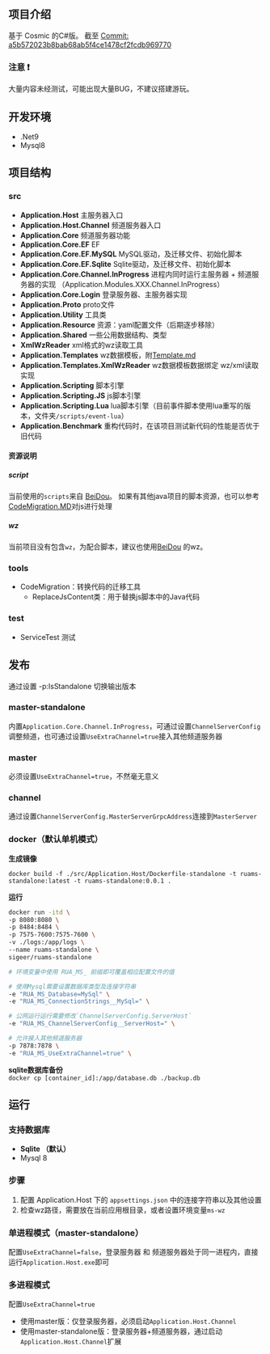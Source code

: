 
## 项目介绍

基于 Cosmic 的C#版。
截至 [Commit: a5b572023b8bab68ab5f4ce1478cf2fcdb969770](https://github.com/P0nk/Cosmic/commit/a5b572023b8bab68ab5f4ce1478cf2fcdb969770)


### 注意 ❗

大量内容未经测试，可能出现大量BUG，不建议搭建游玩。

## 开发环境

- .Net9
- Mysql8

## 项目结构

### src

- **Application.Host** 主服务器入口
- **Application.Host.Channel** 频道服务器入口
- **Application.Core** 频道服务器功能
- **Application.Core.EF** EF
- **Application.Core.EF.MySQL** MySQL驱动，及迁移文件、初始化脚本
- **Application.Core.EF.Sqlite** Sqlite驱动，及迁移文件、初始化脚本
- **Application.Core.Channel.InProgress** 进程内同时运行主服务器 + 频道服务器的实现 （Application.Modules.XXX.Channel.InProgress）
- **Application.Core.Login** 登录服务器、主服务器实现
- **Application.Proto** proto文件
- **Application.Utility** 工具类
- **Application.Resource** 资源：yaml配置文件（后期逐步移除）
- **Application.Shared** 一些公用数据结构、类型
- **XmlWzReader** xml格式的wz读取工具
- **Application.Templates** wz数据模板，附[Template.md](https://github.com/sigeer/RuaMS/blob/master/src/Application.Templates/Template.md)
- **Application.Templates.XmlWzReader** wz数据模板数据绑定 wz/xml读取实现
- **Application.Scripting** 脚本引擎
- **Application.Scripting.JS** js脚本引擎
- **Application.Scripting.Lua** lua脚本引擎（目前事件脚本使用lua重写的版本，文件夹`/scripts/event-lua`）
- **Application.Benchmark** 重构代码时，在该项目测试新代码的性能是否优于旧代码

#### 资源说明

##### script

当前使用的`scripts`来自 [BeiDou](https://github.com/BeiDouMS/BeiDou-Server)。
如果有其他java项目的脚本资源，也可以参考[CodeMigration.MD](https://github.com/sigeer/RuaMS/blob/master/docs/CodeMigration.MD#js)对js进行处理

##### wz

当前项目没有包含`wz`，为配合脚本，建议也使用[BeiDou](https://github.com/BeiDouMS/BeiDou-Server) 的wz。

### tools

- CodeMigration：转换代码的迁移工具
	- ReplaceJsContent类：用于替换js脚本中的Java代码

### test

- ServiceTest 测试

## 发布

通过设置 -p:IsStandalone 切换输出版本

### master-standalone

内置`Application.Core.Channel.InProgress`，可通过设置`ChannelServerConfig`调整频道，也可通过设置`UseExtraChannel=true`接入其他频道服务器

### master

必须设置`UseExtraChannel=true`，不然毫无意义

### channel

通过设置`ChannelServerConfig.MasterServerGrpcAddress`连接到`MasterServer`

### docker（默认单机模式）

**生成镜像**

`docker build -f ./src/Application.Host/Dockerfile-standalone -t ruams-standalone:latest -t ruams-standalone:0.0.1 .`

**运行**

```bash
docker run -itd \
-p 8080:8080 \
-p 8484:8484 \
-p 7575-7600:7575-7600 \
-v ./logs:/app/logs \
--name ruams-standalone \
sigeer/ruams-standalone

# 环境变量中使用 RUA_MS_ 前缀即可覆盖相应配置文件的值

# 使用Mysql需要设置数据库类型及连接字符串
-e "RUA_MS_Database=MySql" \
-e "RUA_MS_ConnectionStrings__MySql=" \

# 公网运行运行需要修改`ChannelServerConfig.ServerHost`
-e "RUA_MS_ChannelServerConfig__ServerHost=" \

# 允许接入其他频道服务器
-p 7878:7878 \
-e "RUA_MS_UseExtraChannel=true" \
```

**sqlite数据库备份**  
`docker cp [container_id]:/app/database.db ./backup.db`

## 运行

### 支持数据库

- **Sqlite （默认）**
- Mysql 8

### 步骤

1. 配置 Application.Host 下的 `appsettings.json` 中的连接字符串以及其他设置
2. 检查wz路径，需要放在当前应用根目录，或者设置环境变量`ms-wz`

### 单进程模式（master-standalone）

配置`UseExtraChannel=false`，登录服务器 和 频道服务器处于同一进程内，直接运行`Application.Host.exe`即可


### 多进程模式

配置`UseExtraChannel=true`

- 使用master版：仅登录服务器，必须启动`Application.Host.Channel`
- 使用master-standalone版：登录服务器+频道服务器，通过启动`Application.Host.Channel`扩展